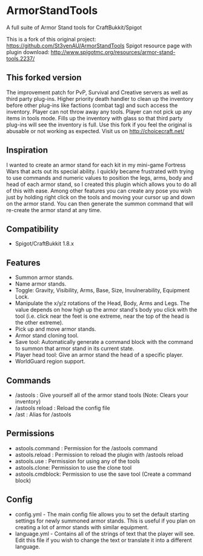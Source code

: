 # ArmorStandTools
A full suite of Armor Stand tools for CraftBukkit/Spigot

This is a fork of this original project: https://github.com/St3venAU/ArmorStandTools
Spigot resource page with plugin download: http://www.spigotmc.org/resources/armor-stand-tools.2237/

This forked version
-----------
The improvement patch for PvP, Survival and Creative servers as well as third party plug-ins.
Higher priority death handler to clean up the inventory before other plug-ins like factions (combat tag) and such access the inventory.
Player can not throw away any tools.
Player can not pick up any items in tools mode.
Fills up the inventory with glass so that third party plug-ins will see the inventory is full.
Use this fork if you feel the original is abusable or not working as expected.
Visit us on http://choicecraft.net/

Inspiration
-----------
I wanted to create an armor stand for each kit in my mini-game Fortress Wars that acts out its special ability. I quickly became frustrated with trying to use commands and numeric values to position the legs, arms, body and head of each armor stand, so I created this plugin which allows you to do all of this with ease. Among other features you can create any pose you wish just by holding right click on the tools and moving your cursor up and down on the armor stand. You can then generate the summon command that will re-create the armor stand at any time.

Compatibility
-------------
- Spigot/CraftBukkit 1.8.x

Features
--------
- Summon armor stands.
- Name armor stands.
- Toggle: Gravity, Visibility, Arms, Base, Size, Invulnerability, Equipment Lock.
- Manipulate the x/y/z rotations of the Head, Body, Arms and Legs. The value depends on how high up the armor stand's body you click with the tool (i.e. click near the feet is one extreme, near the top of the head is the other extreme).
- Pick up and move armor stands.
- Armor stand cloning tool.
- Save tool: Automatically generate a command block with the command to summon that armor stand in its current state.
- Player head tool: Give an armor stand the head of a specific player.
- WorldGuard region support.

Commands
--------
- /astools : Give yourself all of the armor stand tools (Note: Clears your inventory)
- /astools reload : Reload the config file
- /ast : Alias for /astools

Permissions
-----------
- astools.command : Permission for the /astools command
- astools.reload : Permission to reload the plugin with /astools reload
- astools.use : Permission for using any of the tools
- astools.clone: Permission to use the clone tool
- astools.cmdblock: Permission to use the save tool (Create a command block)

Config
------
- config.yml - The main config file allows you to set the default starting settings for newly summoned armor stands. This is useful if you plan on creating a lot of armor stands with similar equipment.
- language.yml - Contains all of the strings of text that the player will see. Edit this file if you wish to change the text or translate it into a different language.
